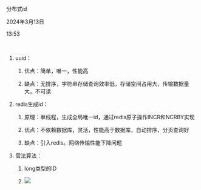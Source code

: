分布式id

2024年3月13日

13:53

 

1.  uuid：

    1.  优点：简单，唯一，性能高

    2.  缺点：无排序，字符串存储查询效率低，存储空间占用大，传输数据量大，不可读

2.  redis生成id：

    1.  原理：单线程，生成全局唯一id，通过redis原子操作INCR和NCRBY实现

    2.  优点：不依赖数据库，灵活，性能高于数据库，自动排序，分页查询好

    3.  缺点：引入redis。网络传输性能下降问题

3.  雪法算法：

    1.  long类型的ID

    2.  ![](021_分布式id_000.png)
